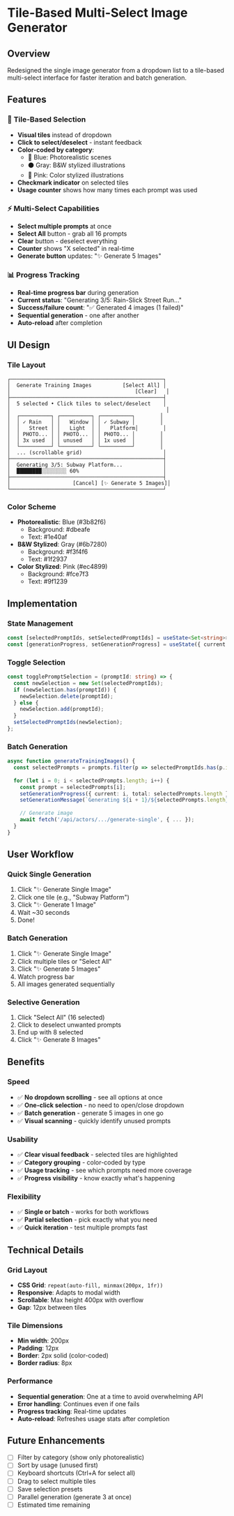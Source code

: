 # Tile-Based Multi-Select Image Generator

## Overview
Redesigned the single image generator from a dropdown list to a tile-based multi-select interface for faster iteration and batch generation.

## Features

### 🎯 **Tile-Based Selection**
- **Visual tiles** instead of dropdown
- **Click to select/deselect** - instant feedback
- **Color-coded by category**:
  - 🔵 Blue: Photorealistic scenes
  - ⚫ Gray: B&W stylized illustrations
  - 🌸 Pink: Color stylized illustrations
- **Checkmark indicator** on selected tiles
- **Usage counter** shows how many times each prompt was used

### ⚡ **Multi-Select Capabilities**
- **Select multiple prompts** at once
- **Select All** button - grab all 16 prompts
- **Clear** button - deselect everything
- **Counter** shows "X selected" in real-time
- **Generate button** updates: "✨ Generate 5 Images"

### 📊 **Progress Tracking**
- **Real-time progress bar** during generation
- **Current status**: "Generating 3/5: Rain-Slick Street Run..."
- **Success/failure count**: "✅ Generated 4 images (1 failed)"
- **Sequential generation** - one after another
- **Auto-reload** after completion

## UI Design

### Tile Layout
```
┌─────────────────────────────────────────────────┐
│  Generate Training Images          [Select All] │
│                                        [Clear]   │
├─────────────────────────────────────────────────┤
│  5 selected • Click tiles to select/deselect    │
│                                                  │
│  ┌──────────┐ ┌──────────┐ ┌──────────┐        │
│  │ ✓ Rain   │ │   Window │ │ ✓ Subway │        │
│  │   Street │ │   Light  │ │   Platform│        │
│  │ PHOTO... │ │ PHOTO... │ │ PHOTO... │        │
│  │ 3x used  │ │ unused   │ │ 1x used  │        │
│  └──────────┘ └──────────┘ └──────────┘        │
│  ... (scrollable grid)                          │
├─────────────────────────────────────────────────┤
│  Generating 3/5: Subway Platform...             │
│  ████████░░░░░░░░ 60%                           │
├─────────────────────────────────────────────────┤
│                    [Cancel] [✨ Generate 5 Images]│
└─────────────────────────────────────────────────┘
```

### Color Scheme
- **Photorealistic**: Blue (#3b82f6)
  - Background: #dbeafe
  - Text: #1e40af
- **B&W Stylized**: Gray (#6b7280)
  - Background: #f3f4f6
  - Text: #1f2937
- **Color Stylized**: Pink (#ec4899)
  - Background: #fce7f3
  - Text: #9f1239

## Implementation

### State Management
```typescript
const [selectedPromptIds, setSelectedPromptIds] = useState<Set<string>>(new Set());
const [generationProgress, setGenerationProgress] = useState({ current: 0, total: 0 });
```

### Toggle Selection
```typescript
const togglePromptSelection = (promptId: string) => {
  const newSelection = new Set(selectedPromptIds);
  if (newSelection.has(promptId)) {
    newSelection.delete(promptId);
  } else {
    newSelection.add(promptId);
  }
  setSelectedPromptIds(newSelection);
};
```

### Batch Generation
```typescript
async function generateTrainingImages() {
  const selectedPrompts = prompts.filter(p => selectedPromptIds.has(p.id));
  
  for (let i = 0; i < selectedPrompts.length; i++) {
    const prompt = selectedPrompts[i];
    setGenerationProgress({ current: i, total: selectedPrompts.length });
    setGenerationMessage(`Generating ${i + 1}/${selectedPrompts.length}: ${prompt.label}...`);
    
    // Generate image
    await fetch('/api/actors/.../generate-single', { ... });
  }
}
```

## User Workflow

### Quick Single Generation
1. Click "✨ Generate Single Image"
2. Click one tile (e.g., "Subway Platform")
3. Click "✨ Generate 1 Image"
4. Wait ~30 seconds
5. Done!

### Batch Generation
1. Click "✨ Generate Single Image"
2. Click multiple tiles or "Select All"
3. Click "✨ Generate 5 Images"
4. Watch progress bar
5. All images generated sequentially

### Selective Generation
1. Click "Select All" (16 selected)
2. Click to deselect unwanted prompts
3. End up with 8 selected
4. Click "✨ Generate 8 Images"

## Benefits

### Speed
- ✅ **No dropdown scrolling** - see all options at once
- ✅ **One-click selection** - no need to open/close dropdown
- ✅ **Batch generation** - generate 5 images in one go
- ✅ **Visual scanning** - quickly identify unused prompts

### Usability
- ✅ **Clear visual feedback** - selected tiles are highlighted
- ✅ **Category grouping** - color-coded by type
- ✅ **Usage tracking** - see which prompts need more coverage
- ✅ **Progress visibility** - know exactly what's happening

### Flexibility
- ✅ **Single or batch** - works for both workflows
- ✅ **Partial selection** - pick exactly what you need
- ✅ **Quick iteration** - test multiple prompts fast

## Technical Details

### Grid Layout
- **CSS Grid**: `repeat(auto-fill, minmax(200px, 1fr))`
- **Responsive**: Adapts to modal width
- **Scrollable**: Max height 400px with overflow
- **Gap**: 12px between tiles

### Tile Dimensions
- **Min width**: 200px
- **Padding**: 12px
- **Border**: 2px solid (color-coded)
- **Border radius**: 8px

### Performance
- **Sequential generation**: One at a time to avoid overwhelming API
- **Error handling**: Continues even if one fails
- **Progress tracking**: Real-time updates
- **Auto-reload**: Refreshes usage stats after completion

## Future Enhancements
- [ ] Filter by category (show only photorealistic)
- [ ] Sort by usage (unused first)
- [ ] Keyboard shortcuts (Ctrl+A for select all)
- [ ] Drag to select multiple tiles
- [ ] Save selection presets
- [ ] Parallel generation (generate 3 at once)
- [ ] Estimated time remaining
